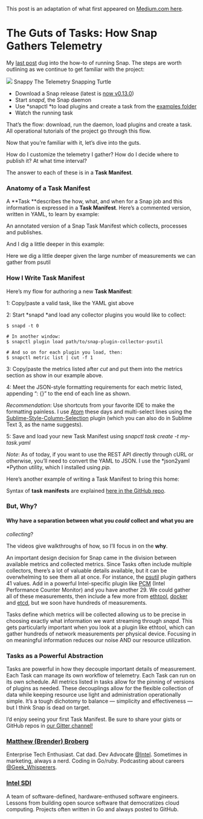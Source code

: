 This post is an adaptation of what first appeared on [Medium.com here](https://medium.com/intel-sdi/the-guts-of-tasks-how-snap-runs-8c5d2405ea61).

# The Guts of Tasks: How Snap Gathers Telemetry

My [last
post](https://medium.com/intel-sdi/my-how-to-for-the-snap-telemetry-framework-e3bb641bc740)
dug into the how-to of running Snap. The steps are worth outlining as we
continue to get familiar with the project:

![](https://cdn-images-1.medium.com/max/1200/1*h6ybssckrbVHxI56tesSiA.png)
<span class="figcaption_hack">Snappy The Telemetry Snapping Turtle</span>

* Download a Snap release (latest is [now
v0.13.0](https://github.com/intelsdi-x/snap/releases))
* Start *snapd*, the Snap daemon
* Use *snapctl *to load plugins and create a task from the [examples
folder](https://github.com/intelsdi-x/snap/tree/master/examples/tasks)
* Watch the running task

That’s the flow: download, run the daemon, load plugins and create a task. All
operational tutorials of the project go through this flow.

Now that you’re familiar with it, let’s dive into the guts.

How do I customize the telemetry I gather? How do I decide where to publish it?
At what time interval?

The answer to each of these is in a **Task Manifest**.

### Anatomy of a Task Manifest

A **Task **describes the how, what, and when for a Snap job and this information
is expressed in a **Task Manifest**. Here’s a commented version, written in
YAML, to learn by example:

<span class="figcaption_hack">An annotated version of a Snap Task Manifest which collects, processes and
publishes.</span>

And I dig a little deeper in this example:

<span class="figcaption_hack">Here we dig a little deeper given the large number of measurements we can gather
from psutil</span>

### How I Write Task Manifest

Here’s my flow for authoring a new **Task Manifest**:

1: Copy/paste a valid task, like the YAML gist above

2: Start *snapd *and load any collector plugins you would like to collect:

    $ snapd -t 0

    # In another window:
    $ snapctl plugin load path/to/snap-plugin-collector-psutil

    # And so on for each plugin you load, then:
    $ snapctl metric list | cut -f 1

3: Copy/paste the metrics listed after *cut* and put them into the metrics
section as show in our example above.

4: Meet the JSON-style formatting requirements for each metric listed, appending
“: {}” to the end of each line as shown.

*Recommendation*: Use shortcuts from your favorite IDE to make the formatting
painless. I use [Atom](https://atom.io/) these days and multi-select lines using
the
[Sublime-Style-Column-Selection](https://atom.io/packages/Sublime-Style-Column-Selection)
plugin (which you can also do in Sublime Text 3, as the name suggests).

5: Save and load your new Task Manifest using *snapctl task create -t
my-task.yaml*

*Note*: As of today, if you want to use the REST API directly through cURL or
otherwise, you’ll need to convert the YAML to JSON. I use the *json2yaml *Python
utility, which I installed using *pip.*

Here’s another example of writing a Task Manifest to bring this home:

<span class="figcaption_hack">Syntax of **task manifests** are explained [here in the GitHub
repo](https://github.com/intelsdi-x/snap/blob/master/docs/TASKS.md).</span>

### But, Why?

#### Why have a separation between what you *could* collect and what you are
*collecting*?

The videos give walkthroughs of how, so I’ll focus in on the **why**.

An important design decision for Snap came in the division between available
metrics and collected metrics. Since Tasks often include multiple collectors,
there’s a lot of valuable details available, but it can be overwhelming to see
them all at once. For instance, the
[psutil](https://github.com/intelsdi-x/snap-plugin-collector-psutil) plugin
gathers 41 values. Add in a powerful Intel-specific plugin like
[PCM](https://github.com/intelsdi-x/snap-plugin-collector-pcm) (Intel
Performance Counter Monitor) and you have another 29. We could gather all of
these measurements, then include a few more from
[ethtool](https://github.com/intelsdi-x/snap-plugin-collector-ethtool),
[docker](https://github.com/intelsdi-x/snap-plugin-collector-docker) and
[etcd](https://github.com/intelsdi-x/snap-plugin-collector-etcd), but we soon
have hundreds of measurements.

Tasks define which metrics will be collected allowing us to be precise in
choosing exactly what information we want streaming through *snapd*. This gets
particularly important when you look at a plugin like ethtool, which can gather
hundreds of network measurements per physical device. Focusing in on meaningful
information reduces our noise AND our resource utilization.

### Tasks as a Powerful Abstraction

Tasks are powerful in how they decouple important details of measurement. Each
Task can manage its own workflow of telemetry. Each Task can run on its own
schedule. All metrics listed in tasks allow for the pinning of versions of
plugins as needed. These decouplings allow for the flexible collection of data
while keeping resource use light and administration operationally simple. It’s a
tough dichotomy to balance — simplicity and effectiveness — but I think Snap is
dead on target.

I’d enjoy seeing your first Task Manifest. Be sure to share your gists or GitHub
repos in [our Gitter channel!](https://gitter.im/intelsdi-x/snap)

### [Matthew (Brender) Broberg](https://medium.com/@mjbrender)

Enterprise Tech Enthusiast. Cat dad. Dev Advocate
[@Intel](http://twitter.com/Intel). Sometimes in marketing, always a nerd.
Coding in Go/ruby. Podcasting about careers
[@Geek_Whisperers](http://twitter.com/Geek_Whisperers).

### [Intel SDI](https://medium.com/intel-sdi?source=footer_card)

A team of software-defined, hardware-enthused software engineers. Lessons from
building open source software that democratizes cloud computing. Projects often
written in Go and always posted to GitHub.
